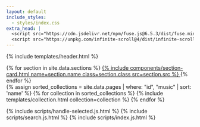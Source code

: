 ```yaml
---
layout: default
include_styles:
  - styles/index.css
extra_head: |
  <script src="https://cdn.jsdelivr.net/npm/fuse.js@6.5.3/dist/fuse.min.js"></script>
  <script src="https://unpkg.com/infinite-scroll@4/dist/infinite-scroll.pkgd.min.js"></script>
---
```


{% include templates/header.html %}

<main class="overflow-y-auto no-scrollbar">
  <div class="w-96 mx-auto mt-4 mb-6 px-4 flex justify-center items-start grid grid-cols-2 gap-4" id="sections">
    {% for section in site.data.sections %}
      <a href="{{ section.href }}">
        {% include components/section-card.html
          name=section.name
          class=section.class
          src=section.src
        %}
      </a>
    {% endfor %}
  </div>

  <nav class="w-96 mx-auto hidden" id="collections">
    {% assign sorted_collections = site.data.pages | where: "id", "music" | sort: 'name' %}
    {% for collection in sorted_collections %}
      {% include templates/collection.html collection=collection %}
    {% endfor %}
  </nav>
</main>

{% include scripts/handle-selected.js.html %}
{% include scripts/search.js.html %}
{% include scripts/index.js.html %}
